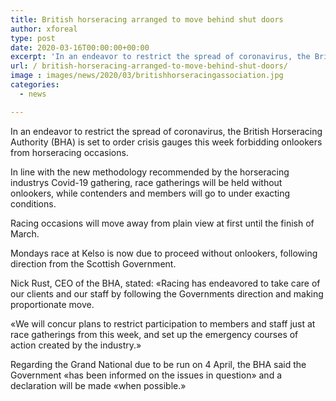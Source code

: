 ```yaml
---
title: British horseracing arranged to move behind shut doors
author: xforeal 
type: post
date: 2020-03-16T00:00:00+00:00
excerpt: 'In an endeavor to restrict the spread of coronavirus, the British Horseracing Authority (BHA) is set to order crisis gauges this week forbidding onlookers from horseracing events '
url: / british-horseracing-arranged-to-move-behind-shut-doors/
image : images/news/2020/03/britishhorseracingassociation.jpg
categories:
  - news

---
```

In an endeavor to restrict the spread of coronavirus, the British Horseracing Authority (BHA) is set to order crisis gauges this week forbidding onlookers from horseracing occasions. 

In line with the new methodology recommended by the horseracing industrys Covid-19 gathering, race gatherings will be held without onlookers, while contenders and members will go to under exacting conditions. 

Racing occasions will move away from plain view at first until the finish of March. 

Mondays race at Kelso is now due to proceed without onlookers, following direction from the Scottish Government. 

Nick Rust, CEO of the BHA, stated: &#171;Racing has endeavored to take care of our clients and our staff by following the Governments direction and making proportionate move. 

&#171;We will concur plans to restrict participation to members and staff just at race gatherings from this week, and set up the emergency courses of action created by the industry.&#187; 

Regarding the Grand National due to be run on 4 April, the BHA said the Government &#171;has been informed on the issues in question&#187; and a declaration will be made &#171;when possible.&#187;